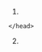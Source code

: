 1.

<!DOCTYPE html>
<html>
    <head>
       
    </head>
<body>


</body>
</html>

2.

<link rel="stylesheet" type="text/css" href="style.css"/> 
